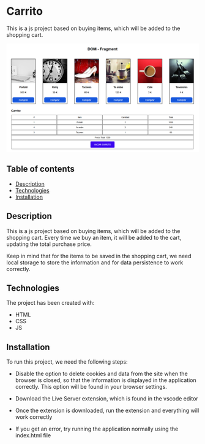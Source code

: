 # Carrito

This is a js project based on buying items, which will be added to the shopping cart.

![Image text](img/app-preview.png)

## Table of contents

- [Description](#description)
- [Technologies](#technologies)
- [Installation](#installation)

## Description

This is a js project based on buying items, which will be added to the shopping cart. Every time we buy an item, it will be added to the cart, updating the total purchase price.

Keep in mind that for the items to be saved in the shopping cart, we need local storage to store the information and for data persistence to work correctly.

## Technologies

The project has been created with:

- HTML
- CSS
- JS

## Installation

To run this project, we need the following steps:

- Disable the option to delete cookies and data from the site when the browser is closed, so that the information is displayed in the application correctly. This option will be found in your browser settings.

- Download the Live Server extension, which is found in the vscode editor

- Once the extension is downloaded, run the extension and everything will work correctly

- If you get an error, try running the application normally using the index.html file
